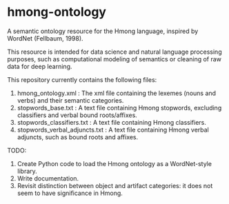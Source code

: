 # hmong-ontology
A semantic ontology resource for the Hmong language, inspired by WordNet (Fellbaum, 1998).

This resource is intended for data science and natural language processing purposes, such as computational modeling of semantics or cleaning of raw data for deep learning.

This repository currently contains the following files:
1. hmong_ontology.xml : The xml file containing the lexemes (nouns and verbs) and their semantic categories.
2. stopwords_base.txt : A text file containing Hmong stopwords, excluding classifiers and verbal bound roots/affixes.
3. stopwords_classifiers.txt : A text file containing Hmong classifiers.
4. stopwords_verbal_adjuncts.txt : A text file containing Hmong verbal adjuncts, such as bound roots and affixes.

TODO:
1. Create Python code to load the Hmong ontology as a WordNet-style library.
2. Write documentation.
3. Revisit distinction between object and artifact categories: it does not seem to have significance in Hmong.
